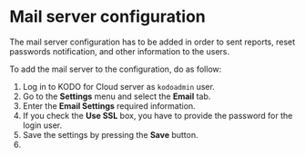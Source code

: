 # Mail server configuration

The mail server configuration has to be added in order to sent reports, reset passwords notification, and other information to the users. 

To add the mail  server to the configuration, do as follow:

1. Log in to KODO for Cloud server as `kodoadmin` user.
2. Go to the **Settings** menu and select the **Email** tab.
3. Enter the **Email Settings** required information.
4. If you check the **Use SSL** box, you have to provide the password for the login user.
5. Save the settings by pressing the **Save** button.
6. 


